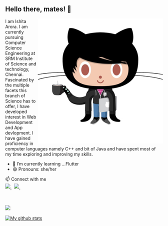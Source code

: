 ## Hello there, mates! 👋


<p><img align="right" src="cat.png" width="400&quot;" style="max-width:100%;"></a></p>
I am Ishita Arora. I am currently pursuing Computer Science Engineering at SRM Institute of Science and technology, Chennai.
Fascinated by the multiple facets this branch of Science has to offer, I have developed interest in Web Development and App devlopment. I have gained proficiency in computer languages namely C++ and bit of Java and have spent most of my time exploring and improving my skills. 


- 🌱 I’m currently learning ...Flutter
- 😄 Pronouns: she/her

<p>📫 Connect with me<br/>
	<a href="https://www.linkedin.com/in/ishita-arora-/">
   		<img src="https://img.icons8.com/color/48/000000/linkedin.png" width="3.5%"/>
    </a>
	<span>&nbsp;</span>
	 <a href="https://github.com/IshitaArora-246">
    <img src="https://img.icons8.com/fluent/48/000000/github.png" width="3.5%"/>
  </a>
  <span>&nbsp;</span></p>

<br/><br/>
<img align="center" src="https://github-readme-streak-stats.herokuapp.com/?user=IshitaArora-246&theme=dark" />
<br/><br/>
[![My github stats](https://github-readme-stats.vercel.app/api?username=IshitaArora-246&show_icons=true&theme=merko)](https://github.com/IshitaArora-246)
